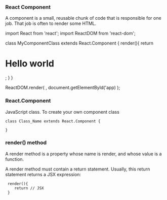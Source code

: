 ### React Component
A component is a small, reusable chunk of code that is responsible for one job. That job is often to render some HTML.


import React from 'react';
import ReactDOM from 'react-dom';

class MyComponentClass extends React.Component {
    render(){
        return <h1>Hello world</h1>;
    }
}

ReactDOM.render(
    <MyComponentClass />,
    document.getElementById('app)
);

### React.Component 
JavaScript class. 
To create your own component class

```
class Class_Name extends React.Component {

}
```

### render() method 

A render method is a property whose name is render, and whose value is a function. 

A render method must contain a return statement. Usually, this return statement returns a JSX expression:

```
 render(){
    return // JSX
 }
```

